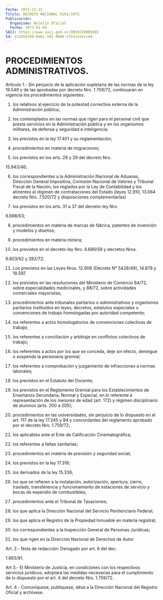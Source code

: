 ```yaml
---
Fecha: 1972-12-22
Título: DECRETO NACIONAL 9101/1972
Publicación:
  Organismo: Boletín Oficial
  Fecha: 1973-01-04
SAIJ: https://www.saij.gob.ar/DN19720009101
Id: 123456789-0abc-101-9000-2791soterced
---
```

# PROCEDIMIENTOS ADMINISTRATIVOS.

<a id="1"></a>
Artículo 1.- Sin perjuicio de la aplicación supletaria de las normas de la ley 19.549 y de las aprobadas por decreto Nro. 1 759/72, continuarán en vigencia los procedimientos siguientes:

1) los relativos al ejercicio de la potestad correctiva externa de la Administración pública;

2) los contemplados en las normas que rigen para el personal civil que presta servicios en la Administración pública y en los organismos militares, de defensa y seguridad e inteligencia;

3) los previstos en la ley 17.401 y su reglamentación;

4) procedimientos en materia de migraciones;

5) los previstos en los arts. 28 y 29 del decreto Nro.

15.943/46;

6) los correspondientes a la Administración Nacional de Aduanas, Dirección General Impositiva, Comisión Nacional de Valores y Tribunal Fiscal de la Nación; los reglados por la Ley de Contabilidad y los atinentes al régimen de contrataciones del Estado (leyes 12.910, 13.064 decreto Nro. 7.520/72 y disposiciones complementarias)

7) los previstos en los arts. 31 a 37 del decreto-ley Nro.

6.698/63;

8) procedimientos en materia de marcas de fábrica, patentes de invención y modelos y diseños;

9) procedimientos en materia minera;

10) los previstos en el decreto-ley Nro. 4.686/58 y decretos Nros.

6.603/62 y 282/72;

11) Los previstos en las Leyes Nros. 12.906 (Decreto N° 5428/49), 14.878 y 19.597.

12) los previstos en las resoluciones del Ministerio de Comercio 84/72, sobre especialidades medicinales, y 88/72, sobre actividades comerciales mayoristas;

13) procedimientos ante tribunales paritarios o administrativos y organismos paritarios instituídos en leyes, decretos, estatutos especiales o convenciones de trabajo homologadas por autoridad competente;

14) los referentes a actos homologatorios de convenciones colectivas de trabajo;

15) los referentes a conciliación y arbitraje en conflictos colectivos de trabajo;

16) los referentes a actos por los que se conceda, deje sin efecto, deniegue o suspenda la personaría gremial;

17) los referentes a comprobación y juzgamiento de infracciones a normas laborales;

18) los previstos en el Estatuto del Docente;

19) los previstos en el Reglamento Gremial para los Establecimientos de Enseñanza Secundaria, Normal y Especial, en lo referente a representación de los menores de edad (art. 172) y régimen disciplinario de alumnos (arts. 200 a 205);

20) procedimientos en las universidades, sin perjuicio de lo dispuesto en el art. 117 de la ley 17.245 y 94 y concordantes del reglamento aprobado por el decreto Nro. 1.759/72;

21) los aplicables ante el Ente de Calificación Cinematográfica;

22) los referentes a faltas sanitarias;

23) procedimientos en materia de previsión y seguridad social;

24) los previstos en la ley 17.319;

25) los derivados de la ley 15.336;

26) los que se refieren a la instalación, autorización, apertura, cierre, traslado, transferencia y funcionamiento de estaciones de servicio y bocas de expendio de combustibles;

27) procedimientos ante el Tribunal de Tasaciones;

28) los que aplica la Dirección Nacional del Servicio Penitenciario Federal;

29) los que aplica el Registro de la Propiedad Inmueble en materia registral;

30) los correspondientes a la Inspección General de Personas Jurídicas;

31) los que rigen en la Dirección Nacional de Derechos de Autor

<a id="2"></a>
Art. 2.- Nota de redacción: Derogado por art. 6 del dec.

1.883/91.

<a id="3"></a>
Art 3.- El Ministerio de Justicia, en condiciones con los respectivos servicios jurídicos, adoptará las medidas necesarias para el cumplimiento de lo dispuesto por el art. 4 del decreto Nro. 1.759/72.

<a id="4"></a>
Art. 4.- Comuníquese, publíquese, dése a la Dirección Nacional del Registro Oficial y archívese.